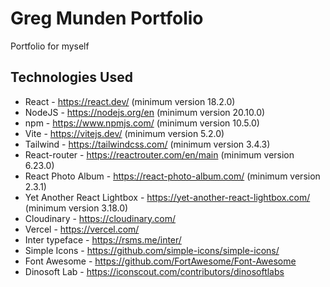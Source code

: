 # Greg Munden Portfolio

Portfolio for myself

## Technologies Used

-   React - https://react.dev/ (minimum version 18.2.0)
-   NodeJS - https://nodejs.org/en (minimum version 20.10.0)
-   npm - https://www.npmjs.com/ (minimum version 10.5.0)
-   Vite - https://vitejs.dev/ (minimum version 5.2.0)
-   Tailwind - https://tailwindcss.com/ (minimum version 3.4.3)
-   React-router - https://reactrouter.com/en/main (minimum version 6.23.0)
-   React Photo Album - https://react-photo-album.com/ (minimum version 2.3.1)
-   Yet Another React Lightbox - https://yet-another-react-lightbox.com/  (minimum version 3.18.0)
-   Cloudinary - https://cloudinary.com/
-   Vercel - https://vercel.com/
-   Inter typeface - https://rsms.me/inter/
-   Simple Icons - https://github.com/simple-icons/simple-icons/
-   Font Awesome - https://github.com/FortAwesome/Font-Awesome
-   Dinosoft Lab - https://iconscout.com/contributors/dinosoftlabs